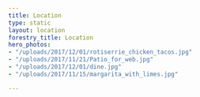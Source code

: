 ```yaml
---
title: Location
type: static
layout: location
forestry_title: Location
hero_photos:
- "/uploads/2017/12/01/rotiserrie_chicken_tacos.jpg"
- "/uploads/2017/11/21/Patio_for_web.jpg"
- "/uploads/2017/12/01/dine.jpg"
- "/uploads/2017/11/15/margarita_with_limes.jpg"

---
```

